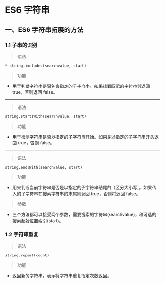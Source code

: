 # ES6 字符串

## 一、ES6 字符串拓展的方法

### 1.1 子串的识别

> 语法

    * string.includes(searchvalue, start)

> 功能

* 用于判断字符串是否包含指定的子字符串。如果找到匹配的字符串则返回 true，否则返回 false。

***

> 语法

    string.startsWith(searchvalue, start)

> 功能  

* 用于检测字符串是否以指定的子字符串开始。如果是以指定的子字符串开头返回 true，否则 false。

***

> 语法

    string.endsWith(searchvalue, start)

> 功能  

* 用来判断当前字符串是否是以指定的子字符串结尾的（区分大小写）。如果传入的子字符串在搜索字符串的末尾则返回 true，否则将返回 false。

> 参数

* 三个方法都可以接受两个参数，需要搜索的字符串(searchvalue)，和可选的搜索起始位置索引(start)。  

### 1.2 字符串重复

> 语法

    string.repeat(count)

> 功能  

* 返回新的字符串，表示将字符串重复指定次数返回。
